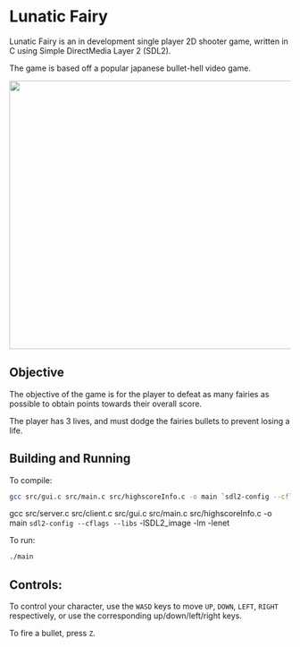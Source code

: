 # Lunatic Fairy
Lunatic Fairy is an in development single player 2D shooter game, written in C using Simple DirectMedia Layer 2 (SDL2). 

The game is based off a popular japanese bullet-hell video game.


<img src="https://github.com/JesraAli/Lunatic-Fairy/blob/main/img/trailer.gif" width="630" height="480"/>


## Objective
The objective of the game is for the player to defeat as many fairies as possible to obtain points towards their overall score.

The player has 3 lives, and must dodge the fairies bullets to prevent losing a life.

## Building and Running

To compile:

```sh
gcc src/gui.c src/main.c src/highscoreInfo.c -o main `sdl2-config --cflags --libs` -lSDL2_image -lm
```

gcc src/server.c src/client.c src/gui.c src/main.c src/highscoreInfo.c -o main `sdl2-config --cflags --libs` -lSDL2_image -lm -lenet


To run:

```sh
./main
```

## Controls:

To control your character, use the ```WASD``` keys to move ```UP```, ```DOWN```, ```LEFT```, ```RIGHT``` respectively, or use the corresponding up/down/left/right keys.

To fire a bullet, press ```Z```.
